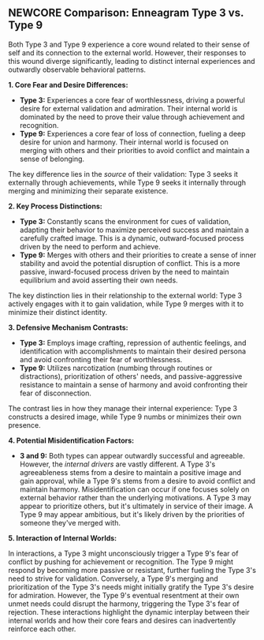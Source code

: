 ## NEWCORE Comparison: Enneagram Type 3 vs. Type 9

Both Type 3 and Type 9 experience a core wound related to their sense of self and its connection to the external world. However, their responses to this wound diverge significantly, leading to distinct internal experiences and outwardly observable behavioral patterns.

**1. Core Fear and Desire Differences:**

* **Type 3:**  Experiences a core fear of worthlessness, driving a powerful desire for external validation and admiration.  Their internal world is dominated by the need to prove their value through achievement and recognition.
* **Type 9:**  Experiences a core fear of loss of connection, fueling a deep desire for union and harmony.  Their internal world is focused on merging with others and their priorities to avoid conflict and maintain a sense of belonging.

The key difference lies in the *source* of their validation: Type 3 seeks it externally through achievements, while Type 9 seeks it internally through merging and minimizing their separate existence.

**2. Key Process Distinctions:**

* **Type 3:**  Constantly scans the environment for cues of validation, adapting their behavior to maximize perceived success and maintain a carefully crafted image. This is a dynamic, outward-focused process driven by the need to perform and achieve.
* **Type 9:**  Merges with others and their priorities to create a sense of inner stability and avoid the potential disruption of conflict. This is a more passive, inward-focused process driven by the need to maintain equilibrium and avoid asserting their own needs.

The key distinction lies in their relationship to the external world: Type 3 actively engages with it to gain validation, while Type 9 merges with it to minimize their distinct identity.

**3. Defensive Mechanism Contrasts:**

* **Type 3:**  Employs image crafting, repression of authentic feelings, and identification with accomplishments to maintain their desired persona and avoid confronting their fear of worthlessness.
* **Type 9:**  Utilizes narcotization (numbing through routines or distractions), prioritization of others' needs, and passive-aggressive resistance to maintain a sense of harmony and avoid confronting their fear of disconnection.

The contrast lies in how they manage their internal experience: Type 3 constructs a desired image, while Type 9 numbs or minimizes their own presence.

**4. Potential Misidentification Factors:**

* **3 and 9:**  Both types can appear outwardly successful and agreeable.  However, the *internal drivers* are vastly different. A Type 3's agreeableness stems from a desire to maintain a positive image and gain approval, while a Type 9's stems from a desire to avoid conflict and maintain harmony.  Misidentification can occur if one focuses solely on external behavior rather than the underlying motivations.  A Type 3 may appear to prioritize others, but it's ultimately in service of their image. A Type 9 may appear ambitious, but it's likely driven by the priorities of someone they've merged with.

**5. Interaction of Internal Worlds:**

In interactions, a Type 3 might unconsciously trigger a Type 9's fear of conflict by pushing for achievement or recognition.  The Type 9 might respond by becoming more passive or resistant, further fueling the Type 3's need to strive for validation.  Conversely, a Type 9's merging and prioritization of the Type 3's needs might initially gratify the Type 3's desire for admiration. However, the Type 9's eventual resentment at their own unmet needs could disrupt the harmony, triggering the Type 3's fear of rejection.  These interactions highlight the dynamic interplay between their internal worlds and how their core fears and desires can inadvertently reinforce each other.
